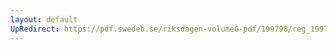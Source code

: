 ```yaml
---
layout: default
UpRedirect: https://pdf.swedeb.se/riksdagen-volumeG-pdf/199798/reg_199798/reg_199798_0533.pdf
---
```

